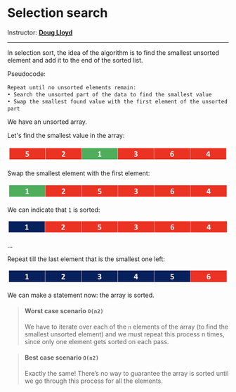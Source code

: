 # Selection search

Instructor: **[Doug Lloyd](https://github.com/dlloyd09)**

---

In selection sort, the idea of the algorithm is to find the
smallest unsorted element and add it to the end of the
sorted list.

Pseudocode:

```
Repeat until no unsorted elements remain:
• Search the unsorted part of the data to find the smallest value
• Swap the smallest found value with the first element of the unsorted part
```

We have an unsorted array.

Let's find the smallest value in the array:

<img src="img/28.png" alt="1">

Swap the smallest element with the first element:

<img src="img/29.png" alt="2">

We can indicate that `1` is sorted:

<img src="img/30.png" alt="2">

...

Repeat till the last element that is the smallest one left:

<img src="img/31.png" alt="3">

We can make a statement now: the array is sorted.

> #### Worst case scenario `O(n2)`
> We have to iterate over each of the `n` elements of the array (to find the smallest unsorted element) and we must
> repeat this process n times, since only one element gets sorted on each pass.

> #### Best case scenario `Ω(n2)`
> Exactly the same! There’s no way to guarantee the array is sorted until we go through this process
> for all the elements.